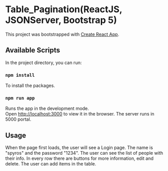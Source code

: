 # Table_Pagination(ReactJS, JSONServer, Bootstrap 5)

This project was bootstrapped with [Create React App](https://github.com/facebook/create-react-app).

## Available Scripts

In the project directory, you can run:

### `npm install`
To install the packages.

### `npm run app`
Runs the app in the development mode.\
Open [http://localhost:3000](http://localhost:3000) to view it in the browser.
The server runs in 5000 portal.



## Usage

When the page first loads, the user will see a Login page. The name is "spyros"
and the password "1234". The user can see the list of 
people with their info. In every row there are buttons for
more information, edit and delete. The user can add items 
in the table.


